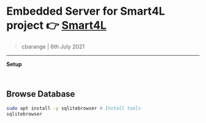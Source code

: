 # Embedded Server for Smart4L project 👉 [Smart4L](https://github.com/Smart4L/Smart4L/)
> cbarange | 6th July 2021
---


**Setup**
```bash



```

## Browse Database

```bash
sudo apt install -y sqlitebrowser # Install tools
sqlitebrowser
```


